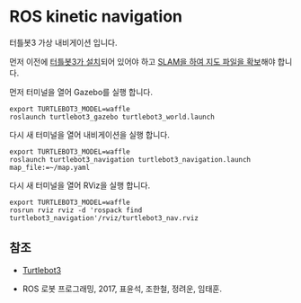 # ROS kinetic navigation

터틀봇3 가상 내비게이션 입니다.

먼저 이전에 [터틀봇3가 설치](ros_kinetic_turtlebot3.md)되어 있어야  하고 [SLAM을 하여 지도 파일을 확보](ros_kinetic_turtlebot3_slam.md)해야 합니다.

먼저 터미널을 열어 Gazebo를 실행 합니다.

```
export TURTLEBOT3_MODEL=waffle
roslaunch turtlebot3_gazebo turtlebot3_world.launch
```

다시 새 터미널을 열어 내비게이션을 실행 합니다.

```
export TURTLEBOT3_MODEL=waffle
roslaunch turtlebot3_navigation turtlebot3_navigation.launch map_file:=~/map.yaml
```

다시 새 터미널을 열어 RViz을 실행 합니다.

```
export TURTLEBOT3_MODEL=waffle
rosrun rviz rviz -d 'rospack find turtlebot3_navigation'/rviz/turtlebot3_nav.rviz
```

## 참조

- [Turtlebot3](http://emanual.robotis.com/docs/en/platform/turtlebot3/overview/#overview)

- ROS 로봇 프로그래밍, 2017, 표윤석, 조한철, 정려운, 임태훈.